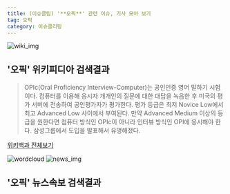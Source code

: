 ```yaml
---
title: (이슈클립) '**오픽**' 관련 이슈, 기사 모아 보기
tag: 오픽
category: 이슈클리핑
---
```

![wiki_img](https://user-images.githubusercontent.com/42597476/44503234-41136a80-a6d0-11e8-9071-6fc6418eafe4.png)
## **'**오픽**'** 위키피디아 검색결과
>OPIc(Oral Proficiency Interview-Computer)는 공인인증 영어 말하기 시험이다. 컴퓨터를 이용해 응시자 개개인의 질문에 대한 대답을 녹음한 후 미국의 평가 서버에 전송하여 공인평가자가 평가한다. 평가 등급은 최저 Novice Low에서 최고 Advanced Low 사이에서 부여된다. 만약 Advanced Medium 이상의 등급을 원한다면 컴퓨터 방식인 OPIc이 아니라 인터뷰 방식인 OPI에 응시해야 한다. 삼성그룹에서 도입을 발표해서 유명해졌다.

<a href="https://ko.wikipedia.org/wiki/오픽" target="_blank">위키백과 전체보기</a>

![wordcloud](https://s3.ap-northeast-2.amazonaws.com/lyrics101-wordcloud/2018-09-14-1536891975.png)
![news_img](https://user-images.githubusercontent.com/42597476/44507050-1206f400-a6e4-11e8-8d98-7ffbfebb353f.png)
## **'**오픽**'** 뉴스속보 검색결과

